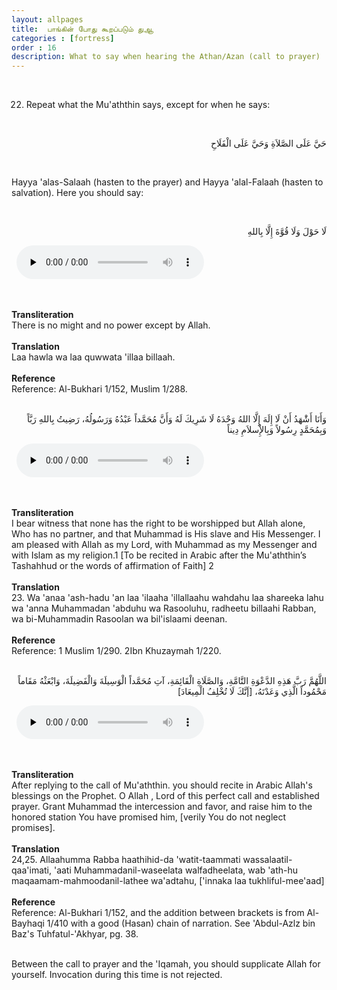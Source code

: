 ```yaml
---
layout: allpages
title:  பாங்கின் போது கூறப்படும் துஆ
categories : [fortress]
order : 16
description: What to say when hearing the Athan/Azan (call to prayer)
---
```

&nbsp;
<div class="duaextra">

22. Repeat what the Mu'aththin says, except for when he says:

</div>
&nbsp;
<div class="arabictext" dir="RTL">

حَيَّ عَلَى الصَّلاَةِ وَحَيَّ عَلَى الْفَلَاحِ

</div>
&nbsp;
<div class="duaextra">

Hayya 'alas-Salaah (hasten to the prayer) and Hayya 'alal-Falaah (hasten to salvation). Here you should say:

</div>
&nbsp;
<div class="arabictext" dir="RTL">

لَا حَوْلَ وَلَا قُوَّةَ إِلَّا بِاللهِ

</div>
&nbsp;


<audio controls  preload="none">
  <source src="{{ site.baseurl }}/audio/fortress/22.mp3" type="audio/mpeg">
Your browser does not support the audio element.
</audio>


&nbsp;
<div class="duaextra" tabindex="0">
<div><strong>Transliteration</strong></div>
<div class="extra">There is no might and no power except by Allah.</div>
</div>
&nbsp;
<div class="duaextra" tabindex="0">
<div><strong>Translation</strong></div>
<div class="extra">Laa hawla wa laa quwwata 'illaa billaah.</div>
</div>
&nbsp;
<div class="duaextra" tabindex="0">
<div><strong>Reference</strong></div>
<div class="extra">Reference: Al-Bukhari 1/152, Muslim 1/288.</div>
</div>
&nbsp;
<div class="arabictext" dir="RTL">

وَأَنَا أَشَْهَدُ أَنْ لَا إِلَهَ إِلَّا اللهُ وَحْدَهُ لَا شَرِيكَ لَهُ وَأَنَّ مُحَمَّداً عَبْدُهُ وَرَسُولُهُ، رَضِيتُ بِاللهِ رَبَّاً وَبِمُحَمَّدٍ رِسُولاً وَبِالإِْسلاَمِ دِيناً

</div>
&nbsp;


<audio controls  preload="none">
  <source src="{{ site.baseurl }}/audio/fortress/23.mp3" type="audio/mpeg">
Your browser does not support the audio element.
</audio>


&nbsp;
<div class="duaextra" tabindex="0">
<div><strong>Transliteration</strong></div>
<div class="extra">I bear witness that none has the right to be worshipped but Allah alone, Who has no partner, and that Muhammad is His slave and His Messenger. I am pleased with Allah as my Lord, with Muhammad as my Messenger and with Islam as my religion.1 [To be recited in Arabic after the Mu'aththin’s Tashahhud or the words of affirmation of Faith] 2</div>
</div>
&nbsp;
<div class="duaextra" tabindex="0">
<div><strong>Translation</strong></div>
<div class="extra">23. Wa 'anaa 'ash-hadu 'an laa 'ilaaha 'illallaahu wahdahu laa shareeka lahu wa 'anna Muhammadan 'abduhu wa Rasooluhu, radheetu billaahi Rabban, wa bi-Muhammadin Rasoolan wa bil'islaami deenan.</div>
</div>
&nbsp;
<div class="duaextra" tabindex="0">
<div><strong>Reference</strong></div>
<div class="extra">Reference: 1 Muslim 1/290. 2Ibn Khuzaymah 1/220.</div>
</div>
&nbsp;
<div class="arabictext" dir="RTL">

اللَّهُمَّ رَبَّ هَذِهِ الدَّعْوَةِ التَّامَّةِ، وَالصَّلَاةِ الْقَائِمَةِ، آتِ مُحَمَّداً الْوَسِيلَةَ وَالْفَضِيلَةَ، وَابْعَثْهُ مَقَاماً مَحْمُوداً الَّذِي وَعَدْتَهُ، [إَنَّكَ لَا تُخْلِفُ الْمِيعَادَ]

</div>
&nbsp;


<audio controls  preload="none">
  <source src="{{ site.baseurl }}/audio/fortress/24.mp3" type="audio/mpeg">
Your browser does not support the audio element.
</audio>


&nbsp;
<div class="duaextra" tabindex="0">
<div><strong>Transliteration</strong></div>
<div class="extra">After replying to the call of Mu'aththin. you should recite in Arabic Allah's blessings on the Prophet. O Allah , Lord of this perfect call and established prayer. Grant Muhammad the intercession and favor, and raise him to the honored station You have promised him, [verily You do not neglect promises].</div>
</div>
&nbsp;
<div class="duaextra" tabindex="0">
<div><strong>Translation</strong></div>
<div class="extra">24,25. Allaahumma Rabba haathihid-da 'watit-taammati wassalaatil-qaa'imati, 'aati Muhammadanil-waseelata walfadheelata, wab 'ath-hu maqaamam-mahmoodanil-lathee wa'adtahu, ['innaka laa tukhliful-mee'aad]</div>
</div>
&nbsp;
<div class="duaextra" tabindex="0">
<div><strong>Reference</strong></div>
<div class="extra">Reference: Al-Bukhari 1/152, and the addition between brackets is from Al-Bayhaqi 1/410 with a good (Hasan) chain of narration. See 'Abdul-Azlz bin Baz's Tuhfatul-'Akhyar, pg. 38.</div>
</div>
&nbsp;
<div class="duaextra">

Between the call to prayer and the 'Iqamah, you should supplicate Allah for yourself. Invocation during this time is not rejected.

</div>

